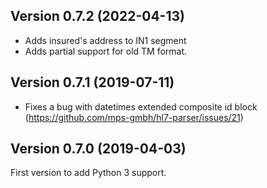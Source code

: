 ## Version 0.7.2 (2022-04-13)

* Adds insured's address to IN1 segment
* Adds partial support for old TM format.
## Version 0.7.1 (2019-07-11)

* Fixes a bug with datetimes extended composite id block (https://github.com/mps-gmbh/hl7-parser/issues/21)

## Version 0.7.0 (2019-04-03)

First version to add Python 3 support.
